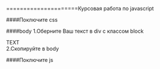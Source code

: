 =====================Курсовая работа по javascript


####Поключите css
<link rel="stylesheet" type="text/css" href="css/style.css">

<script src="https://ajax.googleapis.com/ajax/libs/jquery/2.1.3/jquery.min.js"></script>

####body
1.Оберните Ваш текст в div с классом block
<div class="block">TEXT</div>
2.Скопируйте в body
<div id="box"></div>

####Поключите js
<script src="js/jquery.min.js"></script>
<script src="js/script.js"></script>
